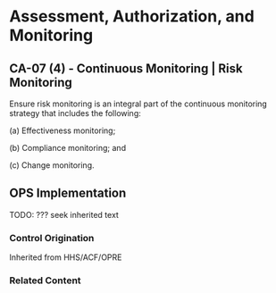 # Assessment, Authorization, and Monitoring
## CA-07 (4) - Continuous Monitoring | Risk Monitoring

Ensure risk monitoring is an integral part of the continuous monitoring strategy that includes the following:

(a) Effectiveness monitoring;

(b) Compliance monitoring; and

(c) Change monitoring.

## OPS Implementation

TODO:  ???  seek inherited text

### Control Origination

Inherited from HHS/ACF/OPRE

### Related Content
